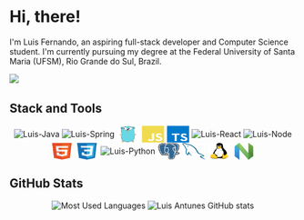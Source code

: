 <h1>Hi, there!</h1>

<p>I'm Luis Fernando, an aspiring full-stack developer and Computer Science student. I'm currently pursuing my degree at the Federal University of Santa Maria (UFSM), Rio Grande do Sul, Brazil.</p>

[<img src="https://ziadoua.github.io/m3-Markdown-Badges/badges/MyPortfolio/myportfolio1.svg">](https://antunesluis.vercel.app/)

<h2>Stack and Tools</h2>

<div align="center">
  <img align="center" alt="Luis-Java" height="30" width="40" src="https://cdn.jsdelivr.net/gh/devicons/devicon/icons/java/java-original.svg">
  <img align="center" alt="Luis-Spring" height="30" width="40" src="https://cdn.jsdelivr.net/gh/devicons/devicon/icons/spring/spring-original.svg">
  <img align="center" alt="Luis-Go" height="30" width="40" src="https://raw.githubusercontent.com/devicons/devicon/master/icons/go/go-original.svg">
  <img align="center" alt="Luis-Javascript" height="30" width="40" src="https://raw.githubusercontent.com/devicons/devicon/master/icons/javascript/javascript-plain.svg">
  <img align="center" alt="Luis-Typescript" height="30" width="40" src="https://raw.githubusercontent.com/devicons/devicon/master/icons/typescript/typescript-plain.svg">
  <img align="center" alt="Luis-React" height="30" width="40" src="https://cdn.jsdelivr.net/gh/devicons/devicon/icons/react/react-original.svg">
  <img align="center" alt="Luis-Node" height="30" width="40" src="https://cdn.jsdelivr.net/gh/devicons/devicon/icons/nodejs/nodejs-original.svg">
  <img align="center" alt="Luis-HTML" height="30" width="40" src="https://raw.githubusercontent.com/devicons/devicon/master/icons/html5/html5-original.svg">
  <img align="center" alt="Luis-CSS" height="30" width="40" src="https://raw.githubusercontent.com/devicons/devicon/master/icons/css3/css3-original.svg">
  <img align="center" alt="Luis-Python" height="30" width="40" src="https://cdn.jsdelivr.net/gh/devicons/devicon/icons/python/python-original.svg">
  <img align="center" alt="Luis-PostgreSQL" height="30" width="40" src="https://raw.githubusercontent.com/devicons/devicon/master/icons/postgresql/postgresql-original.svg">
  <img align="center" alt="Luis-MySQL" height="30" width="40" src="https://raw.githubusercontent.com/devicons/devicon/master/icons/mysql/mysql-original.svg">
  <img align="center" alt="Luis-Linux" height="30" width="40" src="https://raw.githubusercontent.com/devicons/devicon/master/icons/linux/linux-original.svg">
  <img align="center" alt="Luis-Neovim" height="30" width="40" src="https://raw.githubusercontent.com/devicons/devicon/master/icons/neovim/neovim-original.svg">
</div>

<h2>GitHub Stats</h2>

<div align="center">
  <img height="180" src="https://github-readme-stats.vercel.app/api/top-langs/?username=antunesluis&layout=compact&count_private=true&theme=solarized-light" alt="Most Used Languages"/>
  <img height="180em" src="https://github-readme-stats.vercel.app/api?username=antunesluis&show_icons=true&count_private=true&theme=solarized-light" alt="Luis Antunes GitHub stats"/>
</div>
